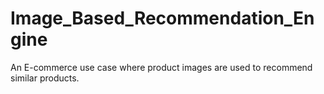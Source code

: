 # Image_Based_Recommendation_Engine
An E-commerce use case where product images are used to recommend similar products.
